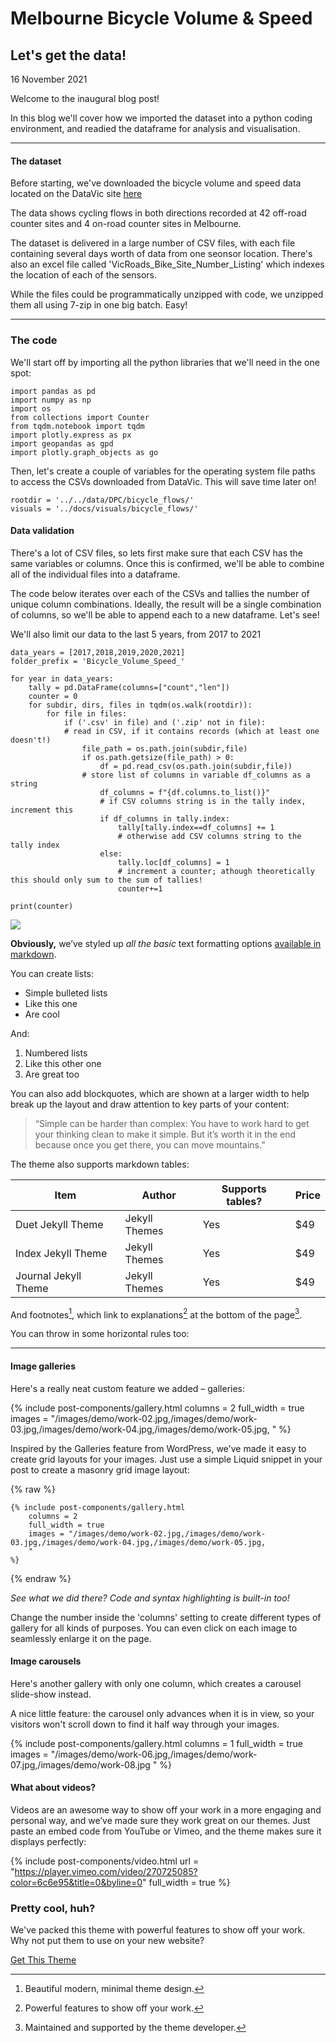 # Melbourne Bicycle Volume & Speed
## Let's get the data!

16 November 2021

Welcome to the inaugural blog post!

In this blog we'll cover how we imported the dataset into a python coding environment, and readied the dataframe for analysis and visualisation. 

---

#### The dataset

Before starting, we've downloaded the bicycle volume and speed data located on the DataVic site [here](https://discover.data.vic.gov.au/dataset/bicycle-volume-and-speed)

The data shows cycling flows in both directions recorded at 42 off-road counter sites and 4 on-road counter sites in Melbourne.

The dataset is delivered in a large number of CSV files, with each file containing several days worth of data from one seonsor location. There's also an excel file called 'VicRoads_Bike_Site_Number_Listing' which indexes the location of each of the sensors. 

While the files could be programmatically unzipped with code, we unzipped them all using 7-zip in one big batch. Easy!

---

### The code

We'll start off by importing all the python libraries that we'll need in the one spot: 

```python:
import pandas as pd
import numpy as np
import os
from collections import Counter
from tqdm.notebook import tqdm
import plotly.express as px
import geopandas as gpd
import plotly.graph_objects as go
```

Then, let's create a couple of variables for the operating system file paths to access the CSVs downloaded from DataVic. This will save time later on!

```python:
rootdir = '../../data/DPC/bicycle_flows/'
visuals = '../docs/visuals/bicycle_flows/'
```

#### Data validation

There's a lot of CSV files, so lets first make sure that each CSV has the same variables or columns. Once this is confirmed, we'll be able to combine all of the individual files into a dataframe.

The code below iterates over each of the CSVs and tallies the number of unique column combinations. Ideally, the result will be a single combination of columns, so we'll be able to append each to a new dataframe. Let's see!

We'll also limit our data to the last 5 years, from 2017 to 2021

```python:
data_years = [2017,2018,2019,2020,2021]
folder_prefix = 'Bicycle_Volume_Speed_'

for year in data_years:
    tally = pd.DataFrame(columns=["count","len"])
    counter = 0
    for subdir, dirs, files in tqdm(os.walk(rootdir)):
        for file in files:
            if ('.csv' in file) and ('.zip' not in file):
            # read in CSV, if it contains records (which at least one doesn't!)
                file_path = os.path.join(subdir,file) 
                if os.path.getsize(file_path) > 0:
                    df = pd.read_csv(os.path.join(subdir,file))
                # store list of columns in variable df_columns as a string
                    df_columns = f"{df.columns.to_list()}"
                    # if CSV columns string is in the tally index, increment this
                    if df_columns in tally.index:
                        tally[tally.index==df_columns] += 1
                        # otherwise add CSV columns string to the tally index
                    else:
                        tally.loc[df_columns] = 1
                        # increment a counter; athough theoretically this should only sum to the sum of tallies!
                        counter+=1

print(counter)
```









![](/images/demo/work-01.jpg)

**Obviously,** we’ve styled up *all the basic* text formatting options [available in markdown](https://github.com/adam-p/markdown-here/wiki/Markdown-Cheatsheet).

You can create lists:

* Simple bulleted lists
* Like this one
* Are cool

And:

1. Numbered lists
2. Like this other one
3. Are great too

You can also add blockquotes, which are shown at a larger width to help break up the layout and draw attention to key parts of your content:

> “Simple can be harder than complex: You have to work hard to get your thinking clean to make it simple. But it’s worth it in the end because once you get there, you can move mountains.”

The theme also supports markdown tables:

| Item                 | Author        | Supports tables? | Price |
|----------------------|---------------|------------------|-------|
| Duet Jekyll Theme    | Jekyll Themes | Yes              | $49   |
| Index Jekyll Theme   | Jekyll Themes | Yes              | $49   |
| Journal Jekyll Theme | Jekyll Themes | Yes              | $49   |

And footnotes[^1], which link to explanations[^2] at the bottom of the page[^3].

[^1]: Beautiful modern, minimal theme design.
[^2]: Powerful features to show off your work.
[^3]: Maintained and supported by the theme developer.

You can throw in some horizontal rules too:

---

#### Image galleries

Here's a really neat custom feature we added – galleries:

{% include post-components/gallery.html
	columns = 2
	full_width = true
	images = "/images/demo/work-02.jpg,/images/demo/work-03.jpg,/images/demo/work-04.jpg,/images/demo/work-05.jpg,
	"
%}

Inspired by the Galleries feature from WordPress, we've made it easy to create grid layouts for your images. Just use a simple Liquid snippet in your post to create a masonry grid image layout:

{% raw %}
```liquid
{% include post-components/gallery.html
	columns = 2
	full_width = true
	images = "/images/demo/work-02.jpg,/images/demo/work-03.jpg,/images/demo/work-04.jpg,/images/demo/work-05.jpg,
	"
%}
```
{% endraw %}

*See what we did there? Code and syntax highlighting is built-in too!*

Change the number inside the 'columns' setting to create different types of gallery for all kinds of purposes. You can even click on each image to seamlessly enlarge it on the page.


#### Image carousels

Here's another gallery with only one column, which creates a carousel slide-show instead.

A nice little feature: the carousel only advances when it is in view, so your visitors won't scroll down to find it half way through your images.

{% include post-components/gallery.html
	columns = 1
	full_width = true
	images = "/images/demo/work-06.jpg,/images/demo/work-07.jpg,/images/demo/work-08.jpg
	"
%}

#### What about videos?

Videos are an awesome way to show off your work in a more engaging and personal way, and we’ve made sure they work great on our themes. Just paste an embed code from YouTube or Vimeo, and the theme makes sure it displays perfectly:

{% include post-components/video.html
	url = "https://player.vimeo.com/video/270725085?color=6c6e95&title=0&byline=0"
	full_width = true
%}

### Pretty cool, huh?

We've packed this theme with powerful features to show off your work.
Why not put them to use on your new website?

<a href="https://jekyllthemes.io/theme/made-portfolio-jekyll-theme" class="button--fill">Get This Theme</a>
